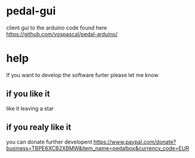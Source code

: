 # pedal-gui
client gui to the arduino code found here https://github.com/vospascal/pedal-arduino/

# help
If you want to develop the software furter please let me know

## if you like it
like it leaving a star

## if you realy like it
you can donate further developent https://www.paypal.com/donate?business=TBPE6XCB2XBMW&item_name=pedalbox&currency_code=EUR
